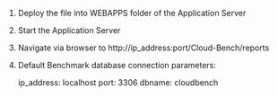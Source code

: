 1) Deploy the file into WEBAPPS folder of the Application Server

2) Start the Application Server

3) Navigate via browser to http://ip_address:port/Cloud-Bench/reports

4) Default Benchmark database connection parameters: 
   
   ip_address: localhost
   port: 3306
   dbname: cloudbench

